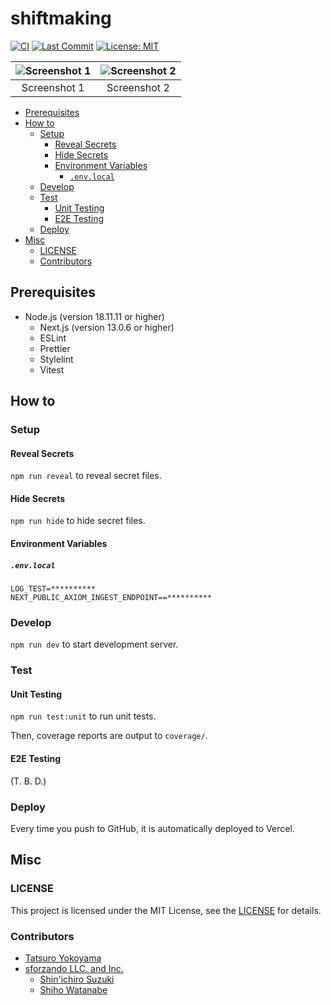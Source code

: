 # shiftmaking <!-- omit in toc -->

<!-- Badges -->

[![CI](https://github.com/yktt-nuane/shiftmaking/actions/workflows/ci.yml/badge.svg)](https://github.com/yktt-nuane/shiftmaking/actions/workflows/ci.yml)
[![Last Commit](https://img.shields.io/github/last-commit/yktt-nuane/shiftmaking)](https://github.com/yktt-nuane/shiftmaking/graphs/commit-activity)
[![License: MIT](https://img.shields.io/badge/License-MIT-blue.svg)](https://opensource.org/licenses/MIT)

<!-- Screenshots -->

| ![Screenshot 1](https://placehold.jp/32/3d4070/ffffff/720x480.png?text=Screenshot%201) | ![Screenshot 2](https://placehold.jp/32/703d40/ffffff/720x480.png?text=Screenshot%202) |
| :------------------------------------------------------------------------------------: | :------------------------------------------------------------------------------------: |
|                                      Screenshot 1                                      |                                      Screenshot 2                                      |

- [Prerequisites](#prerequisites)
- [How to](#how-to)
  - [Setup](#setup)
    - [Reveal Secrets](#reveal-secrets)
    - [Hide Secrets](#hide-secrets)
    - [Environment Variables](#environment-variables)
      - [`.env.local`](#envlocal)
  - [Develop](#develop)
  - [Test](#test)
    - [Unit Testing](#unit-testing)
    - [E2E Testing](#e2e-testing)
  - [Deploy](#deploy)
- [Misc](#misc)
  - [LICENSE](#license)
  - [Contributors](#contributors)

## Prerequisites

- Node.js (version 18.11.11 or higher)
  - Next.js (version 13.0.6 or higher)
  - ESLint
  - Prettier
  - Stylelint
  - Vitest

## How to

### Setup

#### Reveal Secrets

`npm run reveal` to reveal secret files.

#### Hide Secrets

`npm run hide` to hide secret files.

#### Environment Variables

##### `.env.local`

```.env.local
LOG_TEST=**********
NEXT_PUBLIC_AXIOM_INGEST_ENDPOINT==**********
```

### Develop

`npm run dev` to start development server.

### Test

#### Unit Testing

`npm run test:unit` to run unit tests.

Then, coverage reports are output to `coverage/`.

#### E2E Testing

(T. B. D.)

### Deploy

Every time you push to GitHub, it is automatically deployed to Vercel.

## Misc

### LICENSE

This project is licensed under the MIT License, see the [LICENSE](./LICENSE) for details.

### Contributors

- [Tatsuro Yokoyama](https://github.com/yktt-nuane)
- [sforzando LLC. and Inc.](https://sforzando.co.jp/)
  - [Shin'ichiro Suzuki](https://github.com/shin-sforzando)
  - [Shiho Watanabe](https://github.com/shiho-sforzando)
